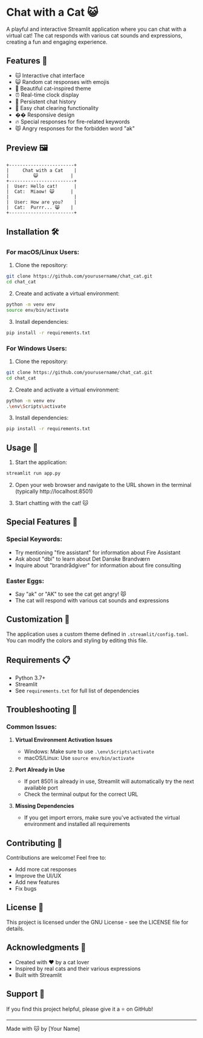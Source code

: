 # Chat with a Cat 😺

A playful and interactive Streamlit application where you can chat with a virtual cat! The cat responds with various cat sounds and expressions, creating a fun and engaging experience.

## Features 🌟

- 🐱 Interactive chat interface
- 😺 Random cat responses with emojis
- 🎨 Beautiful cat-inspired theme
- ⏰ Real-time clock display
- 💬 Persistent chat history
- 🧹 Easy chat clearing functionality
- �� Responsive design
- 🔥 Special responses for fire-related keywords
- 😾 Angry responses for the forbidden word "ak"

## Preview 🖼️

```
+------------------------+
|     Chat with a Cat    |
|         😺            |
+------------------------+
|  User: Hello cat!      |
|  Cat:  Miaow! 😺      |
|                        |
|  User: How are you?    |
|  Cat:  Purrr... 😸    |
+------------------------+
```

## Installation 🛠️

### For macOS/Linux Users:

1. Clone the repository:
```bash
git clone https://github.com/yourusername/chat_cat.git
cd chat_cat
```

2. Create and activate a virtual environment:
```bash
python -m venv env
source env/bin/activate
```

3. Install dependencies:
```bash
pip install -r requirements.txt
```

### For Windows Users:

1. Clone the repository:
```bash
git clone https://github.com/yourusername/chat_cat.git
cd chat_cat
```

2. Create and activate a virtual environment:
```bash
python -m venv env
.\env\Scripts\activate
```

3. Install dependencies:
```bash
pip install -r requirements.txt
```

## Usage 🚀

1. Start the application:
```bash
streamlit run app.py
```

2. Open your web browser and navigate to the URL shown in the terminal (typically http://localhost:8501)

3. Start chatting with the cat! 🐱

## Special Features 🎯

### Special Keywords:
- Try mentioning "fire assistant" for information about Fire Assistant
- Ask about "dbi" to learn about Det Danske Brandværn
- Inquire about "brandrådgiver" for information about fire consulting

### Easter Eggs:
- Say "ak" or "AK" to see the cat get angry! 😾
- The cat will respond with various cat sounds and expressions

## Customization 🎨

The application uses a custom theme defined in `.streamlit/config.toml`. You can modify the colors and styling by editing this file.

## Requirements 📋

- Python 3.7+
- Streamlit
- See `requirements.txt` for full list of dependencies

## Troubleshooting 🔧

### Common Issues:

1. **Virtual Environment Activation Issues**
   - Windows: Make sure to use `.\env\Scripts\activate`
   - macOS/Linux: Use `source env/bin/activate`

2. **Port Already in Use**
   - If port 8501 is already in use, Streamlit will automatically try the next available port
   - Check the terminal output for the correct URL

3. **Missing Dependencies**
   - If you get import errors, make sure you've activated the virtual environment and installed all requirements

## Contributing 🤝

Contributions are welcome! Feel free to:
- Add more cat responses
- Improve the UI/UX
- Add new features
- Fix bugs

## License 📄

This project is licensed under the GNU License - see the LICENSE file for details.

## Acknowledgments 🙏

- Created with ❤️ by a cat lover
- Inspired by real cats and their various expressions
- Built with Streamlit

## Support 💖

If you find this project helpful, please give it a ⭐️ on GitHub!

---

Made with 🐱 by [Your Name] 
